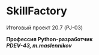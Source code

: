 # SkillFactory
Итоговый проект 20.7 (PJ-03)

<b>Профессия Python-разработчик<b><br>
<i><b>PDEV-43, m.maslennikov</b></i>
